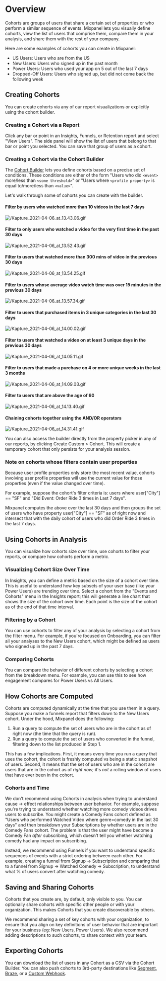# Overview

Cohorts are groups of users that share a certain set of properties or who perform a similar sequence of events. Mixpanel lets you visually define cohorts, view the list of users that comprise them, compare them in your analysis, and share them with the rest of your company.

Here are some examples of cohorts you can create in Mixpanel:
* US Users: Users who are from the US
* New Users: Users who signed up in the past month
* Power Users: Users who used your app on 5 out of the last 7 days
* Dropped-Off Users: Users who signed up, but did not come back the following week

## Creating Cohorts

You can create cohorts via any of our report visualizations or explicitly using the cohort builder. 

### Creating a Cohort via a Report
Click any bar or point in an Insights, Funnels, or Retention report and select "View Users". The side panel will show the list of users that belong to that bar or point you selected. You can save that group of users as a cohort.

### Creating a Cohort via the Cohort Builder
The [Cohort Builder](https://mixpanel.com/report/users) lets you define cohorts based on a precise set of conditions. These conditions are either of the form "Users who did `<event>` more/less than `<some threshold>`" or "Users where `<profile property>` is equal to/more/less than `<value>`".
 
Let's walk through some of cohorts you can create with the builder.

#### Filter by users who watched more than 10 videos in the last 7 days
![/Kapture_2021-04-06_at_13.43.06.gif](/Kapture_2021-04-06_at_13.43.06.gif)

#### Filter to only users who watched a video for the very first time in the past 30 days
![/Kapture_2021-04-06_at_13.52.43.gif](/Kapture_2021-04-06_at_13.52.43.gif)

#### Filter to users that watched more than 300 mins of video in the previous 30 days
![/Kapture_2021-04-06_at_13.54.25.gif](/Kapture_2021-04-06_at_13.54.25.gif)

#### Filter to users whose average video watch time was over 15 minutes in the previous 30 days
![/Kapture_2021-04-06_at_13.57.34.gif](/Kapture_2021-04-06_at_13.57.34.gif)

#### Filter to users that purchased items in 3 unique categories in the last 30 days
![/Kapture_2021-04-06_at_14.00.02.gif](/Kapture_2021-04-06_at_14.00.02.gif)

#### Filter to users that watched a video on at least 3 unique days in the previous 30 days
![/Kapture_2021-04-06_at_14.05.11.gif](/Kapture_2021-04-06_at_14.05.11.gif)

#### Filter to users that made a purchase on 4 or more unique weeks in the last 3 months
![/Kapture_2021-04-06_at_14.09.03.gif](/Kapture_2021-04-06_at_14.09.03.gif)
  
#### Filter to users that are above the age of 60
![/Kapture_2021-04-06_at_14.13.40.gif](/Kapture_2021-04-06_at_14.13.40.gif)

#### Chaining cohorts together using the AND/OR operators
![/Kapture_2021-04-06_at_14.31.41.gif](/Kapture_2021-04-06_at_14.31.41.gif)

You can also access the builder directly from the property picker in any of our reports, by clicking Create Custom > Cohort. This will create a temporary cohort that only persists for your analysis session.

### Note on cohorts whose filters contain user properties
Because user profile properties only store the most recent value, cohorts involving user profile properties will use the current value for those properties (even if the value changed over time).

For example, suppose the cohort's filter criteria is: users where user["City"] == "SF" and "Did Event: Order Ride 3 times in Last 7 days".

Mixpanel computes the above over the last 30 days and then groups the set of users who have property user["City"] == "SF" as of right now and intersect that with the daily cohort of users who did Order Ride 3 times in the last 7 days.

## Using Cohorts in Analysis
You can visualize how cohorts size over time, use cohorts to filter your reports, or compare how cohorts perform a metric.

### Visualizing Cohort Size Over Time

In Insights, you can define a metric based on the size of a cohort over time. This is useful to understand how key subsets of your user base (like your Power Users) are trending over time. Select a cohort from the "Events and Cohorts" menu in the Insights report; this will generate a line chart that shows the size of the cohort over time. Each point is the size of the cohort as of the end of that time interval.

### Filtering by a Cohort

You can use cohorts to filter any of your analysis by selecting a cohort from the filter menu. For example, if you're focused on Onboarding, you can filter all your analyses to the New Users cohort, which might be defined as users who signed up in the past 7 days.

### Comparing Cohorts

You can compare the behavior of different cohorts by selecting a cohort from the breakdown menu. For example, you can use this to see how engagement compares for Power Users vs All Users.


## How Cohorts are Computed

Cohorts are computed dynamically at the time that you use them in a query. Suppose you make a funnels report that filters down to the New Users cohort. Under the hood, Mixpanel does the following:
1. Run a query to compute the set of users who are in the cohort as of right now (the time that the query is run).
2. Run a query to compute the set of users who converted in the funnel, filtering down to the list produced in Step 1.

This has a few implications. First, it means every time you run a query that uses the cohort, the cohort is freshly computed vs being a static snapshot of users. Second, it means that the set of users who are in the cohort are users that are in the cohort as of _right now_; it's _not_ a rolling window of users that have ever been in the cohort.

### Cohorts and Time
We don't recommend using Cohorts in analysis when trying to understand cause -> effect relationships between user behavior. For example, suppose you're trying to understand whether watching more comedy videos drives users to subscribe. You might create a Comedy Fans cohort defined as "Users who performed Watched Video where genre=comedy in the last 30 days" and then breakdown your Subscriptions by whether users are in the Comedy Fans cohort. The problem is that the user might have become a Comedy Fan _after_ subscribing, which doesn't tell you whether watching comedy had any impact on subscribing.

Instead, we recommend using Funnels if you want to understand specific sequences of events with a strict ordering between each other. For example, creating a funnel from Signup -> Subscription and comparing that to a funnel from Signup -> Watched Comedy -> Subscription, to understand what % of users convert after watching comedy.


## Saving and Sharing Cohorts

Cohorts that you create are, by default, only visible to you. You can optionally share cohorts with specific other people or with your organization. This makes Cohorts that you create discoverable by others.

We recommend sharing a set of key cohorts with your organization, to ensure that you align on key definitions of user behavior that are important for your business (eg: New Users, Power Users). We also recommend adding descriptions to such cohorts, to share context with your team.


## Exporting Cohorts

You can download the list of users in any Cohort as a CSV via the Cohort Builder. You can also push cohorts to 3rd-party destinations like [Segment](/docs/cohort-sync/integrations/segment), [Braze](/docs/cohort-sync/integrations/braze), or a [Custom Webhook](/docs/cohort-sync/webhooks).
